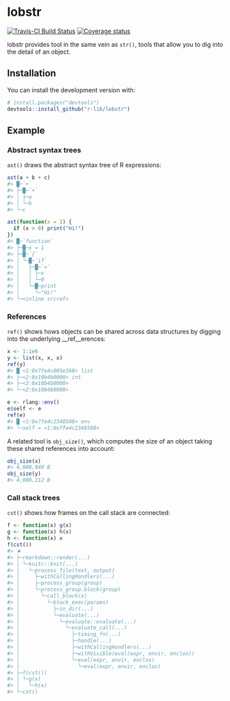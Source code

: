 
<!-- README.md is generated from README.Rmd. Please edit that file -->

# lobstr

[![Travis-CI Build
Status](https://travis-ci.org/r-lib/lobstr.svg?branch=master)](https://travis-ci.org/r-lib/lobstr)
[![Coverage
status](https://codecov.io/gh/r-lib/lobstr/branch/master/graph/badge.svg)](https://codecov.io/github/r-lib/lobstr?branch=master)

lobstr provides tool in the same vein as `str()`, tools that allow you
to dig into the detail of an object.

## Installation

You can install the development version with:

``` r
# install.packages("devtools")
devtools::install_github("r-lib/lobstr")
```

## Example

### Abstract syntax trees

`ast()` draws the abstract syntax tree of R expressions:

``` r
ast(a + b + c)
#> █─`+` 
#> ├─█─`+` 
#> │ ├─a 
#> │ └─b 
#> └─c

ast(function(x = 1) {
  if (x > 0) print("Hi!")
})
#> █─`function` 
#> ├─█─x = 1 
#> ├─█─`{` 
#> │ └─█─`if` 
#> │   ├─█─`>` 
#> │   │ ├─x 
#> │   │ └─0 
#> │   └─█─print 
#> │     └─"Hi!" 
#> └─<inline srcref>
```

### References

`ref()` shows hows objects can be shared across data structures by
digging into the underlying \_\_ref\_\_erences:

``` r
x <- 1:1e6
y <- list(x, x, x)
ref(y)
#> █ <1:0x7fe4c805e368> list 
#> ├─<2:0x10b4b0000> int 
#> ├─<2:0x10b4b0000> 
#> └─<2:0x10b4b0000>

e <- rlang::env()
e$self <- e
ref(e)
#> █ <1:0x7fe4c2348508> env 
#> └─self = <1:0x7fe4c2348508>
```

A related tool is `obj_size()`, which computes the size of an object
taking these shared references into account:

``` r
obj_size(x)
#> 4,000,040 B
obj_size(y)
#> 4,000,112 B
```

### Call stack trees

`cst()` shows how frames on the call stack are connected:

``` r
f <- function(x) g(x)
g <- function(x) h(x)
h <- function(x) x
f(cst())
#> ★
#> ├─rmarkdown::render(...)
#> │ └─knitr::knit(...)
#> │   └─process_file(text, output)
#> │     ├─withCallingHandlers(...)
#> │     ├─process_group(group)
#> │     └─process_group.block(group)
#> │       └─call_block(x)
#> │         └─block_exec(params)
#> │           ├─in_dir(...)
#> │           └─evaluate(...)
#> │             └─evaluate::evaluate(...)
#> │               └─evaluate_call(...)
#> │                 ├─timing_fn(...)
#> │                 ├─handle(...)
#> │                 ├─withCallingHandlers(...)
#> │                 ├─withVisible(eval(expr, envir, enclos))
#> │                 └─eval(expr, envir, enclos)
#> │                   └─eval(expr, envir, enclos)
#> ├─f(cst())
#> │ └─g(x)
#> │   └─h(x)
#> └─cst()
```
